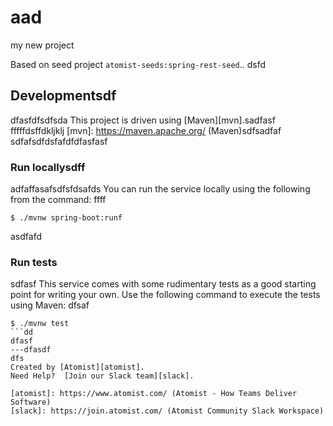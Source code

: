 # aad
my new project

Based on seed project `atomist-seeds:spring-rest-seed`..
dsfd
## Developmentsdf
dfasfdfsdfsda
This project is driven using [Maven][mvn].sadfasf
fffffdsffdkljklj
[mvn]: https://maven.apache.org/ (Maven)sdfsadfaf
sdfafsdfdsfafdfdfasfasf
### Run locallysdff
adfaffasafsdfsfdsafds
You can run the service locally using the following from the command:
ffff
```
$ ./mvnw spring-boot:runf
```
asdfafd
### Run tests
sdfasf
This service comes with some rudimentary tests as a good starting
point for writing your own.  Use the following command to execute the
tests using Maven:
dfsaf
```
$ ./mvnw test
```dd
dfasf
---dfasdf
dfs
Created by [Atomist][atomist].
Need Help?  [Join our Slack team][slack].

[atomist]: https://www.atomist.com/ (Atomist - How Teams Deliver Software)
[slack]: https://join.atomist.com/ (Atomist Community Slack Workspace)
